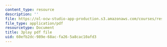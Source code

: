```yaml
---
content_type: resource
description: ''
file: https://ol-ocw-studio-app-production.s3.amazonaws.com/courses/res-8-004-reducing-the-danger-of-nuclear-weapons-and-proliferation-january-iap-2015/60efb2dc989e68acfa265a8cac10afd3_FXxpkucTR2E.pdf
file_type: application/pdf
resourcetype: Document
title: 3play pdf file
uid: 60efb2dc-989e-68ac-fa26-5a8cac10afd3
---
```

